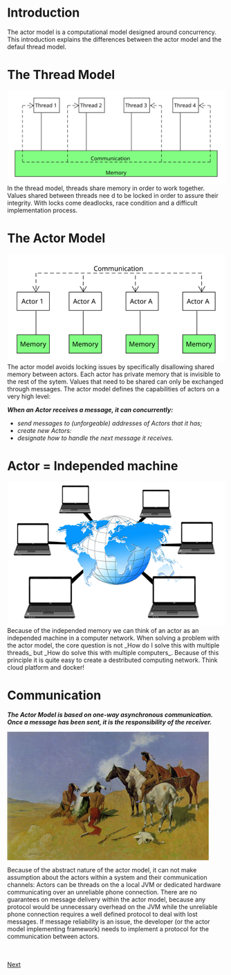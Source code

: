 # Introduction
The actor model is a computational model designed around concurrency. This introduction explains the differences between the actor model and the defaul thread model. 


# The Thread Model
<img align="top" src="https://github.com/sebivenlo/akka-workshop2017/blob/master/resources/threadModel.svg">
In the thread model, threads share memory in order to work together. Values shared between threads nee d to be locked in order to assure their integrity. With locks come deadlocks, race condition and a difficult implementation process.


# The Actor Model
<img align="top" src="https://github.com/sebivenlo/akka-workshop2017/blob/master/resources/actorModel.svg">
The actor model avoids locking issues by specifically disallowing shared memory between actors. Each actor has private memory that is invisible to the rest of the sytem. Values that need to be shared can only be exchanged through messages. The actor model defines the capabilities of actors on a very high level:

___When an Actor receives a message, it can concurrently:___
* _send messages to (unforgeable) addresses of Actors that it has;_
* _create new Actors:_
* _designate how to handle the next message it receives._

# Actor = Independed machine

<img align="top" src="https://github.com/sebivenlo/akka-workshop2017/blob/master/resources/system-1527685_640.png">
Because of the independed memory we can think of an actor as an independed machine in a computer network. When solving a problem with the actor model, the core question is not _How do I solve this with multiple threads_ but _How do solve this with multiple computers_. Because of this principle it is quite easy to create a destributed computing network. Think cloud platform and docker!

# Communication
___The Actor Model is based on one-way asynchronous communication. Once a message has been sent, it is the responsibility of the receiver.___

<img align="top" src="https://github.com/sebivenlo/akka-workshop2017/blob/master/resources/smoke.jpg">

Because of the abstract nature of the actor model, it can not make assumption about the actors within a system and their communication channels: Actors can be threads on the a local JVM or dedicated hardware communicating over an unreliable phone connection. There are no guarantees on message delivery within the actor model, because any protocol would be unnecessary overhead on the JVM while the unreliable phone connection requires a well defined protocol to deal with lost messages. If message reliability is an issue, the developer (or the actor model implementing framework) needs to implement a protocol for the communication between actors.

<br><br>
[Next](showcase.md)
